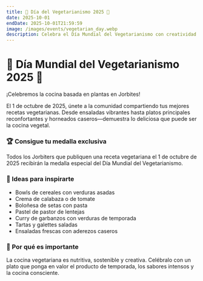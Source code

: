 ```yaml
---
title: 🥦 Día del Vegetarianismo 2025 🥦
date: 2025-10-01
endDate: 2025-10-01T21:59:59
image: /images/events/vegetarian_day.webp
description: Celebra el Día Mundial del Vegetarianismo con creatividad vegetal
---
```


# 🥦 Día Mundial del Vegetarianismo 2025 🥦

¡Celebremos la cocina basada en plantas en Jorbites!

El 1 de octubre de 2025, únete a la comunidad compartiendo tus mejores recetas vegetarianas. Desde ensaladas vibrantes hasta platos principales reconfortantes y horneados caseros—demuestra lo deliciosa que puede ser la cocina vegetal.

### 🏆 Consigue tu medalla exclusiva

Todos los Jorbiters que publiquen una receta vegetariana el 1 de octubre de 2025 recibirán la medalla especial del Día Mundial del Vegetarianismo.

### 🥗 Ideas para inspirarte

- Bowls de cereales con verduras asadas
- Crema de calabaza o de tomate
- Boloñesa de setas con pasta
- Pastel de pastor de lentejas
- Curry de garbanzos con verduras de temporada
- Tartas y galettes saladas
- Ensaladas frescas con aderezos caseros

### 💚 Por qué es importante

La cocina vegetariana es nutritiva, sostenible y creativa. Celébralo con un plato que ponga en valor el producto de temporada, los sabores intensos y la cocina consciente.

